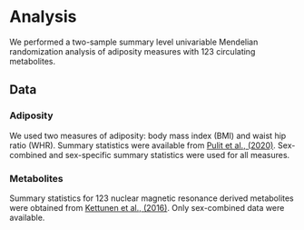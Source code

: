 
# Analysis

We performed a two-sample summary level univariable Mendelian
randomization analysis of adiposity measures with 123 circulating
metabolites.

## Data

### Adiposity

We used two measures of adiposity: body mass index (BMI) and waist hip
ratio (WHR). Summary statistics were available from [Pulit et al.,
(2020)](https://www.ncbi.nlm.nih.gov/pmc/articles/PMC6298238/).
Sex-combined and sex-specific summary statistics were used for all
measures.

### Metabolites

Summary statistics for 123 nuclear magnetic resonance derived
metabolites were obtained from [Kettunen et al., (2016)](). Only
sex-combined data were available.
